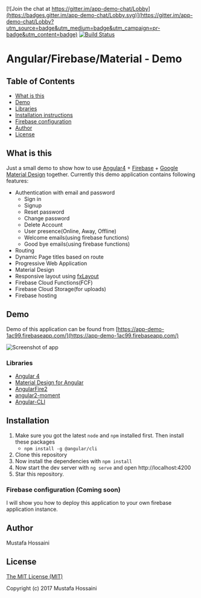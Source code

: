 [![Join the chat at https://gitter.im/app-demo-chat/Lobby](https://badges.gitter.im/app-demo-chat/Lobby.svg)](https://gitter.im/app-demo-chat/Lobby?utm_source=badge&utm_medium=badge&utm_campaign=pr-badge&utm_content=badge)
[![Build Status](https://travis-ci.org/MurWade/app-demo.svg?branch=master)](https://travis-ci.org/MurWade/app-demo)
# Angular/Firebase/Material - Demo
## Table of Contents
 * [What is this](#what-is-this)
 * [Demo](#demo)
 * [Libraries](#libraries)
 * [Installation instructions](#installation)
 * [Firebase configuration](#user-content-firebase-configuration-coming-soon)
 * [Author](#author)
 * [License](#license)

## What is this
Just a small demo to show how to use [Angular4](https://angular.io/) + [Firebase](https://firebase.google.com/) +
[Google Material Design](https://www.google.com/design/spec/material-design/introduction.html) together. Currently
this demo application contains following features:
 * Authentication with email and password
   * Sign in
   * Signup
   * Reset password
   * Change password
   * Delete Account
   * User presence(Online, Away, Offline)
   * Welcome emails(using firebase functions)
   * Good bye emails(using firebase functions)
 * Routing
 * Dynamic Page titles based on route
 * Progressive Web Application
 * Material Design
 * Responsive layout using [fxLayout](https://github.com/angular/flex-layout)
 * Firebase Cloud Functions(FCF)
 * Firebase Cloud Storage(for uploads)
 * Firebase hosting

## Demo
Demo of this application can be found from [https://app-demo-1ac99.firebaseapp.com/](https://app-demo-1ac99.firebaseapp.com/)

![Screenshot of app](https://i.imgur.com/z7tjlBd.png)

### Libraries
 * [Angular 4](https://github.com/angular/angular)
 * [Material Design for Angular](https://github.com/angular/material2)
 * [AngularFire2](https://github.com/angular/angularfire2)
 * [angular2-moment](https://github.com/urish/angular2-moment)
 * [Angular-CLI](https://github.com/angular/angular-cli)


## Installation
 1. Make sure you got the latest `node` and `npm` installed first. Then install these packages
      * `npm install -g @angular/cli`
 2. Clone this repository
 3. Now install the dependencies with `npm install`
 4. Now start the dev server with `ng serve` and open http://localhost:4200
 5. Star this repository.

### Firebase configuration (Coming soon)
I will show you how to deploy this application to your own firebase application instance.

## Author
Mustafa Hossaini

## License
[The MIT License (MIT)](LICENSE)

Copyright (c) 2017 Mustafa Hossaini
